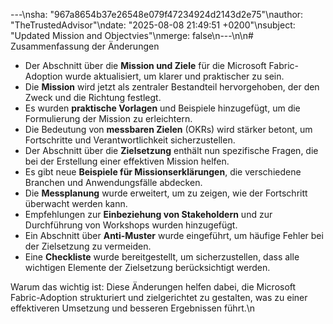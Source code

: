 ---\nsha: "967a8654b37e26548e079f47234924d2143d2e75"\nauthor: "TheTrustedAdvisor"\ndate: "2025-08-08 21:49:51 +0200"\nsubject: "Updated Mission and Objectvies"\nmerge: false\n---\n\n# Zusammenfassung der Änderungen

- Der Abschnitt über die **Mission und Ziele** für die Microsoft Fabric-Adoption wurde aktualisiert, um klarer und praktischer zu sein.
- Die **Mission** wird jetzt als zentraler Bestandteil hervorgehoben, der den Zweck und die Richtung festlegt.
- Es wurden **praktische Vorlagen** und Beispiele hinzugefügt, um die Formulierung der Mission zu erleichtern.
- Die Bedeutung von **messbaren Zielen** (OKRs) wird stärker betont, um Fortschritte und Verantwortlichkeit sicherzustellen.
- Der Abschnitt über die **Zielsetzung** enthält nun spezifische Fragen, die bei der Erstellung einer effektiven Mission helfen.
- Es gibt neue **Beispiele für Missionserklärungen**, die verschiedene Branchen und Anwendungsfälle abdecken.
- Die **Messplanung** wurde erweitert, um zu zeigen, wie der Fortschritt überwacht werden kann.
- Empfehlungen zur **Einbeziehung von Stakeholdern** und zur Durchführung von Workshops wurden hinzugefügt.
- Ein Abschnitt über **Anti-Muster** wurde eingeführt, um häufige Fehler bei der Zielsetzung zu vermeiden.
- Eine **Checkliste** wurde bereitgestellt, um sicherzustellen, dass alle wichtigen Elemente der Zielsetzung berücksichtigt werden.

Warum das wichtig ist: Diese Änderungen helfen dabei, die Microsoft Fabric-Adoption strukturiert und zielgerichtet zu gestalten, was zu einer effektiveren Umsetzung und besseren Ergebnissen führt.\n
